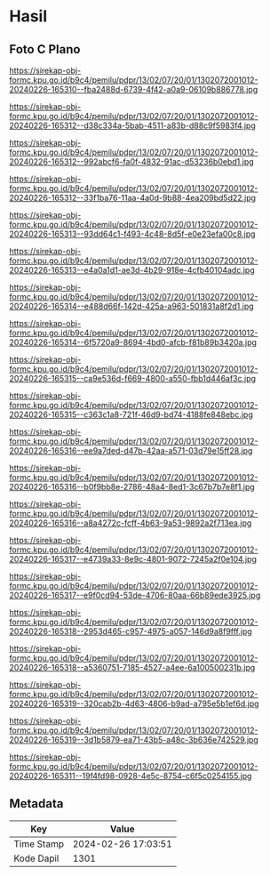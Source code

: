 # Hasil

## Foto C Plano

https://sirekap-obj-formc.kpu.go.id/b9c4/pemilu/pdpr/13/02/07/20/01/1302072001012-20240226-165310--fba2488d-6739-4f42-a0a9-06109b886778.jpg

https://sirekap-obj-formc.kpu.go.id/b9c4/pemilu/pdpr/13/02/07/20/01/1302072001012-20240226-165312--d38c334a-5bab-4511-a83b-d88c9f5983f4.jpg

https://sirekap-obj-formc.kpu.go.id/b9c4/pemilu/pdpr/13/02/07/20/01/1302072001012-20240226-165312--992abcf6-fa0f-4832-91ac-d53236b0ebd1.jpg

https://sirekap-obj-formc.kpu.go.id/b9c4/pemilu/pdpr/13/02/07/20/01/1302072001012-20240226-165312--33f1ba76-11aa-4a0d-9b88-4ea209bd5d22.jpg

https://sirekap-obj-formc.kpu.go.id/b9c4/pemilu/pdpr/13/02/07/20/01/1302072001012-20240226-165313--93dd64c1-f493-4c48-8d5f-e0e23efa00c8.jpg

https://sirekap-obj-formc.kpu.go.id/b9c4/pemilu/pdpr/13/02/07/20/01/1302072001012-20240226-165313--e4a0a1d1-ae3d-4b29-918e-4cfb40104adc.jpg

https://sirekap-obj-formc.kpu.go.id/b9c4/pemilu/pdpr/13/02/07/20/01/1302072001012-20240226-165314--e488d66f-142d-425a-a963-501831a8f2d1.jpg

https://sirekap-obj-formc.kpu.go.id/b9c4/pemilu/pdpr/13/02/07/20/01/1302072001012-20240226-165314--6f5720a9-8694-4bd0-afcb-f81b89b3420a.jpg

https://sirekap-obj-formc.kpu.go.id/b9c4/pemilu/pdpr/13/02/07/20/01/1302072001012-20240226-165315--ca9e536d-f669-4800-a550-fbb1d446af3c.jpg

https://sirekap-obj-formc.kpu.go.id/b9c4/pemilu/pdpr/13/02/07/20/01/1302072001012-20240226-165315--c363c1a8-721f-46d9-bd74-4188fe848ebc.jpg

https://sirekap-obj-formc.kpu.go.id/b9c4/pemilu/pdpr/13/02/07/20/01/1302072001012-20240226-165316--ee9a7ded-d47b-42aa-a571-03d79e15ff28.jpg

https://sirekap-obj-formc.kpu.go.id/b9c4/pemilu/pdpr/13/02/07/20/01/1302072001012-20240226-165316--b0f9bb8e-2786-48a4-8ed1-3c67b7b7e8f1.jpg

https://sirekap-obj-formc.kpu.go.id/b9c4/pemilu/pdpr/13/02/07/20/01/1302072001012-20240226-165316--a8a4272c-fcff-4b63-9a53-9892a2f713ea.jpg

https://sirekap-obj-formc.kpu.go.id/b9c4/pemilu/pdpr/13/02/07/20/01/1302072001012-20240226-165317--e4739a33-8e9c-4801-9072-7245a2f0e104.jpg

https://sirekap-obj-formc.kpu.go.id/b9c4/pemilu/pdpr/13/02/07/20/01/1302072001012-20240226-165317--e9f0cd94-53de-4706-80aa-66b89ede3925.jpg

https://sirekap-obj-formc.kpu.go.id/b9c4/pemilu/pdpr/13/02/07/20/01/1302072001012-20240226-165318--2953d465-c957-4975-a057-146d9a8f9fff.jpg

https://sirekap-obj-formc.kpu.go.id/b9c4/pemilu/pdpr/13/02/07/20/01/1302072001012-20240226-165318--a5360751-7185-4527-a4ee-6a100500231b.jpg

https://sirekap-obj-formc.kpu.go.id/b9c4/pemilu/pdpr/13/02/07/20/01/1302072001012-20240226-165319--320cab2b-4d63-4806-b9ad-a795e5b1ef6d.jpg

https://sirekap-obj-formc.kpu.go.id/b9c4/pemilu/pdpr/13/02/07/20/01/1302072001012-20240226-165319--3d1b5879-ea71-43b5-a48c-3b636e742529.jpg

https://sirekap-obj-formc.kpu.go.id/b9c4/pemilu/pdpr/13/02/07/20/01/1302072001012-20240226-165311--19f4fd98-0928-4e5c-8754-c6f5c0254155.jpg


## Metadata

| Key        | Value               |
| ---------- | ------------------- |
| Time Stamp | 2024-02-26 17:03:51 |
| Kode Dapil | 1301                |



